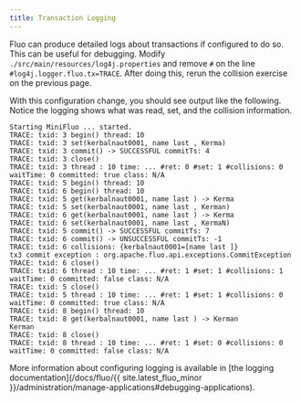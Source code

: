 ```yaml
---
title: Transaction Logging
---
```


Fluo can produce detailed logs about transactions if configured to do so.
This can be useful for debugging.  Modify `./src/main/resources/log4j.properties`
and remove `#` on the line `#log4j.logger.fluo.tx=TRACE`.  After doing this,
rerun the collision exercise on the previous page.

With this configuration change, you should see output like the following.
Notice the logging shows what was read, set, and the collision information.

```
Starting MiniFluo ... started.
TRACE: txid: 3 begin() thread: 10
TRACE: txid: 3 set(kerbalnaut0001, name last , Kerma)
TRACE: txid: 3 commit() -> SUCCESSFUL commitTs: 4
TRACE: txid: 3 close()
TRACE: txid: 3 thread : 10 time: ... #ret: 0 #set: 1 #collisions: 0 waitTime: 0 committed: true class: N/A
TRACE: txid: 5 begin() thread: 10
TRACE: txid: 6 begin() thread: 10
TRACE: txid: 5 get(kerbalnaut0001, name last ) -> Kerma
TRACE: txid: 5 set(kerbalnaut0001, name last , Kerman)
TRACE: txid: 6 get(kerbalnaut0001, name last ) -> Kerma
TRACE: txid: 6 set(kerbalnaut0001, name last , KermaN)
TRACE: txid: 5 commit() -> SUCCESSFUL commitTs: 7
TRACE: txid: 6 commit() -> UNSUCCESSFUL commitTs: -1
TRACE: txid: 6 collisions: {kerbalnaut0001=[name last ]}
tx3 commit exception : org.apache.fluo.api.exceptions.CommitException
TRACE: txid: 6 close()
TRACE: txid: 6 thread : 10 time: ... #ret: 1 #set: 1 #collisions: 1 waitTime: 0 committed: false class: N/A
TRACE: txid: 5 close()
TRACE: txid: 5 thread : 10 time: ... #ret: 1 #set: 1 #collisions: 0 waitTime: 0 committed: true class: N/A
TRACE: txid: 8 begin() thread: 10
TRACE: txid: 8 get(kerbalnaut0001, name last ) -> Kerman
Kerman
TRACE: txid: 8 close()
TRACE: txid: 8 thread : 10 time: ... #ret: 1 #set: 0 #collisions: 0 waitTime: 0 committed: false class: N/A
```

More information about configuring logging is available in [the logging
documentation](/docs/fluo/{{ site.latest_fluo_minor }}/administration/manage-applications#debugging-applications).

